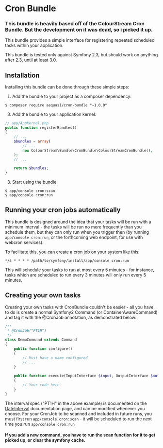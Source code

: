 # Cron Bundle

### This bundle is heavily based off of the ColourStream Cron Bundle. But the development on it was dead, so i picked it up.

This bundle provides a simple interface for registering repeated scheduled
tasks within your application.

This bundle is tested only against Symfony 2.3, but should work on anything after 2.3, until at least 3.0.

## Installation

Installing this bundle can be done through these simple steps:

1. Add the bundle to your project as a composer dependency:

```shell
$ composer require aequasi/cron-bundle "~1.0.0"
```

3. Add the bundle to your application kernel:
```php
// app/AppKernel.php
public function registerBundles()
{
	// ...
	$bundles = array(
		// ...
        new ColourStream\Bundle\CronBundle\ColourStreamCronBundle(),
	);
    // ...

    return $bundles;
}
```

3. Start using the bundle:
```shell
$ app/console cron:scan
$ app/console cron:run
```

## Running your cron jobs automatically

This bundle is designed around the idea that your tasks will be run with a minimum interval - the tasks will be run no more frequently than you schedule them, but they can only run when you trigger then (by running `app/console cron:run`, or the forthcoming web endpoint, for use with webcron services).

To facilitate this, you can create a cron job on your system like this:
```
*/5 * * * * /path/to/symfony/install/app/console cron:run
```
This will schedule your tasks to run at most every 5 minutes - for instance, tasks which are scheduled to run every 3 minutes will only run every 5 minutes.

## Creating your own tasks

Creating your own tasks with CronBundle couldn't be easier - all you have to do is create a normal Symfony2 Command (or ContainerAwareCommand) and tag it with the @CronJob annotation, as demonstrated below:

```php
/**
 * @CronJob("PT1H")
 */
class DemoCommand extends Command
{
    public function configure()
    {
		// Must have a name configured
		// ...
    }
    
    public function execute(InputInterface $input, OutputInterface $output)
    {
		// Your code here
    }
}
```

The interval spec ("PT1H" in the above example) is documented on the [DateInterval](http://au.php.net/manual/en/dateinterval.construct.php) documentation page, and can be modified whenever you choose.
For your CronJob to be scanned and included in future runs, you must first run `app/console cron:scan` - it will be scheduled to run the next time you run `app/console cron:run`


#### If you add a new command, you have to run the scan function for it to get picked up, or clear the symfony cache.